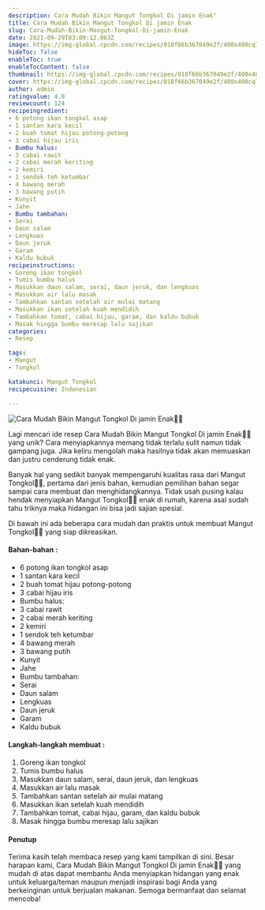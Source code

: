 ```yaml
---
description: Cara Mudah Bikin Mangut Tongkol Di jamin Enak"
title: Cara Mudah Bikin Mangut Tongkol Di jamin Enak
slug: Cara-Mudah-Bikin-Mangut-Tongkol-Di-jamin-Enak
date: 2021-09-29T03:09:12.063Z
image: https://img-global.cpcdn.com/recipes/018f66b367049e2f/400x400cq70/photo.jpg
hideToc: false
enableToc: true
enableTocContent: false
thumbnail: https://img-global.cpcdn.com/recipes/018f66b367049e2f/400x400cq70/photo.jpg
cover: https://img-global.cpcdn.com/recipes/018f66b367049e2f/400x400cq70/photo.jpg
author: admin
ratingvalue: 4.8
reviewcount: 124
recipeingredient:
- 6 potong ikan tongkol asap
- 1 santan kara kecil
- 2 buah tomat hijau potong-potong
- 3 cabai hijau iris
- Bumbu halus:
- 3 cabai rawit
- 2 cabai merah keriting
- 2 kemiri
- 1 sendok teh ketumbar
- 4 bawang merah
- 3 bawang putih
- Kunyit
- Jahe
- Bumbu tambahan:
- Serai
- Daun salam
- Lengkuas
- Daun jeruk
- Garam
- Kaldu bubuk
recipeinstructions:
- Goreng ikan tongkol
- Tumis bumbu halus
- Masukkan daun salam, serai, daun jeruk, dan lengkuas
- Masukkan air lalu masak
- Tambahkan santan setelah air mulai matang
- Masukkan ikan setelah kuah mendidih
- Tambahkan tomat, cabai hijau, garam, dan kaldu bubuk
- Masak hingga bumbu meresap lalu sajikan
categories:
- Resep

tags:
- Mangut
- Tongkol

katakunci: Mangut Tongkol
recipecuisine: Indonesian

---
```


![Cara Mudah Bikin Mangut Tongkol Di jamin Enak👩‍🍳](https://img-global.cpcdn.com/recipes/018f66b367049e2f/400x400cq70/photo.jpg)

Lagi mencari ide resep Cara Mudah Bikin Mangut Tongkol Di jamin Enak👩‍🍳 yang unik? Cara menyiapkannya memang tidak terlalu sulit namun tidak gampang juga. Jika keliru mengolah maka hasilnya tidak akan memuaskan dan justru cenderung tidak enak.

Banyak hal yang sedikit banyak mempengaruhi kualitas rasa dari Mangut Tongkol👩‍🍳, pertama dari jenis bahan, kemudian pemilihan bahan segar sampai cara membuat dan menghidangkannya. Tidak usah pusing kalau hendak menyiapkan Mangut Tongkol👩‍🍳 enak di rumah, karena asal sudah tahu triknya maka hidangan ini bisa jadi sajian spesial.

Di bawah ini ada beberapa cara mudah dan praktis untuk membuat Mangut Tongkol👩‍🍳 yang siap dikreasikan.

<!--inarticleads1-->

#### Bahan-bahan :

- 6 potong ikan tongkol asap
- 1 santan kara kecil
- 2 buah tomat hijau potong-potong
- 3 cabai hijau iris
- Bumbu halus:
- 3 cabai rawit
- 2 cabai merah keriting
- 2 kemiri
- 1 sendok teh ketumbar
- 4 bawang merah
- 3 bawang putih
- Kunyit
- Jahe
- Bumbu tambahan:
- Serai
- Daun salam
- Lengkuas
- Daun jeruk
- Garam
- Kaldu bubuk

<!--inarticleads2-->

#### Langkah-langkah membuat :

1. Goreng ikan tongkol
1. Tumis bumbu halus
1. Masukkan daun salam, serai, daun jeruk, dan lengkuas
1. Masukkan air lalu masak
1. Tambahkan santan setelah air mulai matang
1. Masukkan ikan setelah kuah mendidih
1. Tambahkan tomat, cabai hijau, garam, dan kaldu bubuk
1. Masak hingga bumbu meresap lalu sajikan

#### Penutup

Terima kasih telah membaca resep yang kami tampilkan di sini. Besar harapan kami, Cara Mudah Bikin Mangut Tongkol Di jamin Enak👩‍🍳 yang mudah di atas dapat membantu Anda menyiapkan hidangan yang enak untuk keluarga/teman maupun menjadi inspirasi bagi Anda yang berkeinginan untuk berjualan makanan. Semoga bermanfaat dan selamat mencoba!